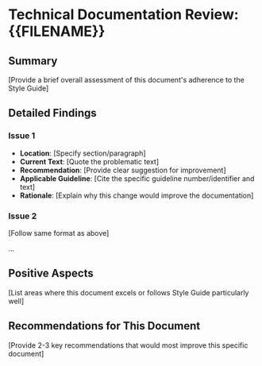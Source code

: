# Technical Documentation Review: {{FILENAME}}

## Summary

[Provide a brief overall assessment of this document's adherence to the Style Guide]

## Detailed Findings

### Issue 1

- **Location**: [Specify section/paragraph]
- **Current Text**: [Quote the problematic text]
- **Recommendation**: [Provide clear suggestion for improvement]
- **Applicable Guideline**: [Cite the specific guideline number/identifier and text]
- **Rationale**: [Explain why this change would improve the documentation]

### Issue 2

[Follow same format as above]

...

## Positive Aspects

[List areas where this document excels or follows Style Guide particularly well]

## Recommendations for This Document

[Provide 2-3 key recommendations that would most improve this specific document]
